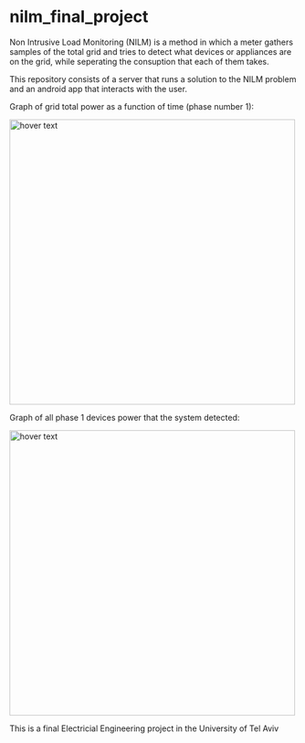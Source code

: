 # nilm_final_project

Non Intrusive Load Monitoring (NILM) is a method in which a meter gathers samples of the total grid and tries to detect what devices or appliances are on the grid, while seperating the consuption that each of them takes. 

This repository consists of a server that runs a solution to the NILM problem and an android app that interacts with the user.

Graph of grid total power as a function of time (phase number 1):

<img src="https://i.ibb.co/xmxNtFs/image.png" width="500" title="hover text">


Graph of all phase 1 devices power that the system detected:

<img src="https://i.ibb.co/sJn5pYs/image.png" width="500" title="hover text">






This is a final Electricial Engineering project in the University of Tel Aviv
